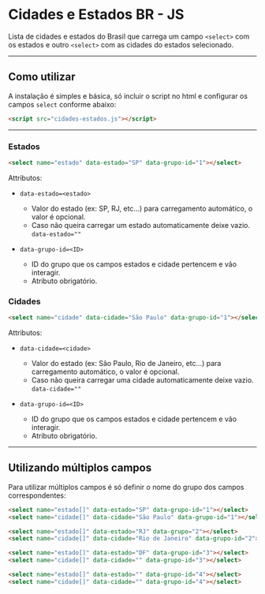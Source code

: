 # Cidades e Estados BR - JS

Lista de cidades e estados do Brasil que carrega um campo `<select>` com os estados e outro `<select>` com as cidades do estados selecionado.

---

## Como utilizar

A instalação é simples e básica, só incluir o script no html e configurar os campos `select` conforme abaixo:

```html
<script src="cidades-estados.js"></script>
```

---

### Estados

```html
<select name="estado" data-estado="SP" data-grupo-id="1"></select>
```

Attributos:

- `data-estado=<estado>`

	- Valor do estado (ex: SP, RJ, etc...) para carregamento automático, o valor é opcional.
	- Caso não queira carregar um estado automaticamente deixe vazio. `data-estado=""`

- `data-grupo-id=<ID>`

	- ID do grupo que os campos estados e cidade pertencem e vão interagir.
	- Atributo obrigatório.


### Cidades

```html
<select name="cidade" data-cidade="São Paulo" data-grupo-id="1"></select>
```

Attributos:

- `data-cidade=<cidade>`

	- Valor do estado (ex: São Paulo, Rio de Janeiro, etc...) para carregamento automático, o valor é opcional.
	- Caso não queira carregar uma cidade automaticamente deixe vazio. `data-cidade=""`

- `data-grupo-id=<ID>`

	- ID do grupo que os campos estados e cidade pertencem e vão interagir.
	- Atributo obrigatório.


---

## Utilizando múltiplos campos

Para utilizar múltiplos campos é só definir o nome do grupo dos campos correspondentes:

```html
<select name="estado[]" data-estado="SP" data-grupo-id="1"></select>
<select name="cidade[]" data-cidade="São Paulo" data-grupo-id="1"></select>

<select name="estado[]" data-estado="RJ" data-grupo="2"></select>
<select name="cidade[]" data-cidade="Rio de Janeiro" data-grupo-id="2"></select>

<select name="estado[]" data-estado="DF" data-grupo-id="3"></select>
<select name="cidade[]" data-cidade="" data-grupo-id="3"></select>

<select name="estado[]" data-estado="" data-grupo-id="4"></select>
<select name="cidade[]" data-cidade="" data-grupo-id="4"></select>
```
